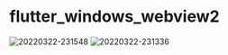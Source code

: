 # flutter_windows_webview2

![20220322-231548](https://user-images.githubusercontent.com/922837/159523277-d23739ec-5627-4b98-9045-84892790628d.png)
![20220322-231336](https://user-images.githubusercontent.com/922837/159523334-96b4ba25-25e4-4616-938b-069f17cd71f1.png)
